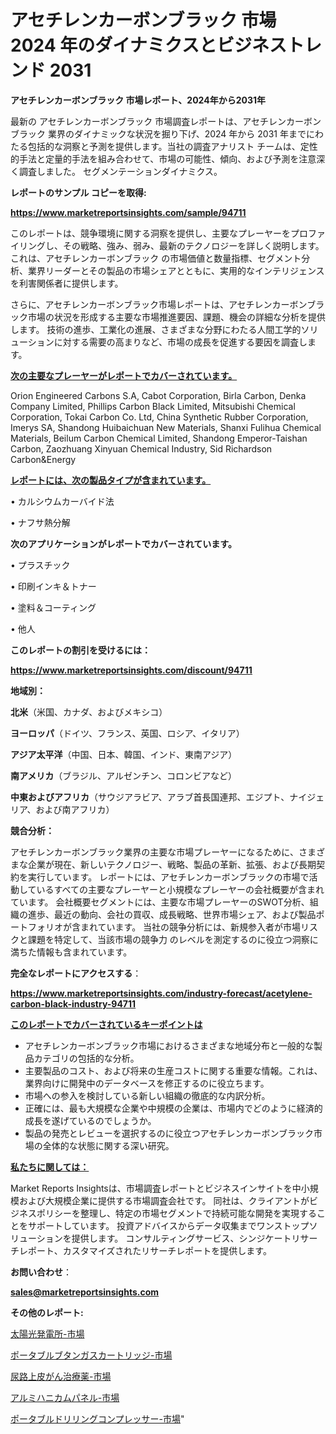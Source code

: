 # アセチレンカーボンブラック 市場 2024 年のダイナミクスとビジネストレンド 2031

<strong>アセチレンカーボンブラック 市場レポート、2024年から2031年</strong>

最新の アセチレンカーボンブラック 市場調査レポートは、アセチレンカーボンブラック 業界のダイナミックな状況を掘り下げ、2024 年から 2031 年までにわたる包括的な洞察と予測を提供します。当社の調査アナリスト チームは、定性的手法と定量的手法を組み合わせて、市場の可能性、傾向、および予測を注意深く調査しました。 セグメンテーションダイナミクス。



<strong>レポートのサンプル コピーを取得:</strong> <a href=https://www.marketreportsinsights.com/sample/94711>

<strong><u>https://www.marketreportsinsights.com/sample/94711</u></strong></a>

このレポートは、競争環境に関する洞察を提供し、主要なプレーヤーをプロファイリングし、その戦略、強み、弱み、最新のテクノロジーを詳しく説明します。 これは、アセチレンカーボンブラック の市場価値と数量指標、セグメント分析、業界リーダーとその製品の市場シェアとともに、実用的なインテリジェンスを利害関係者に提供します。

さらに、アセチレンカーボンブラック市場レポートは、アセチレンカーボンブラック市場の状況を形成する主要な市場推進要因、課題、機会の詳細な分析を提供します。 技術の進歩、工業化の進展、さまざまな分野にわたる人間工学的ソリューションに対する需要の高まりなど、市場の成長を促進する要因を調査します。



<strong><u>次の主要なプレーヤーがレポートでカバーされています。</u></strong>

Orion Engineered Carbons S.A, Cabot Corporation, Birla Carbon, Denka Company Limited, Phillips Carbon Black Limited, Mitsubishi Chemical Corporation, Tokai Carbon Co. Ltd, China Synthetic Rubber Corporation, Imerys SA, Shandong Huibaichuan New Materials, Shanxi Fulihua Chemical Materials, Beilum Carbon Chemical Limited, Shandong Emperor-Taishan Carbon, Zaozhuang Xinyuan Chemical Industry, Sid Richardson Carbon&Energy



<strong><u><b>レポートには、次の製品タイプが含まれています。</b></u></strong>

• カルシウムカーバイド法

• ナフサ熱分解



<strong><b>次のアプリケーションがレポートでカバーされています。</b></strong>

• プラスチック

• 印刷インキ＆トナー

• 塗料＆コーティング

• 他人



<strong><b>このレポートの割引を受けるには：</b></strong><a href=https://www.marketreportsinsights.com/discount/94711>

<strong><u>https://www.marketreportsinsights.com/discount/94711</u></strong></a>



<strong>地域別：</strong>



<strong>北米</strong>（米国、カナダ、およびメキシコ）



<strong>ヨーロッパ</strong>（ドイツ、フランス、英国、ロシア、イタリア）



<strong>アジア太平洋</strong>（中国、日本、韓国、インド、東南アジア）



<strong>南アメリカ</strong>（ブラジル、アルゼンチン、コロンビアなど）



<strong>中東およびアフリカ</strong>（サウジアラビア、アラブ首長国連邦、エジプト、ナイジェリア、および南アフリカ）



<strong>競合分析：</strong>

アセチレンカーボンブラック業界の主要な市場プレーヤーになるために、さまざまな企業が現在、新しいテクノロジー、戦略、製品の革新、拡張、および長期契約を実行しています。 レポートには、アセチレンカーボンブラックの市場で活動しているすべての主要なプレーヤーと小規模なプレーヤーの会社概要が含まれています。 会社概要セグメントには、主要な市場プレーヤーのSWOT分析、組織の進歩、最近の動向、会社の買収、成長戦略、世界市場シェア、および製品ポートフォリオが含まれています。 当社の競争分析には、新規参入者が市場リスクと課題を特定して、当該市場の競争力 のレベルを測定するのに役立つ洞察に満ちた情報も含まれています。



<strong>完全なレポートにアクセスする</strong>：

<a href=https://www.marketreportsinsights.com/industry-forecast/acetylene-carbon-black-industry-94711>

<strong><u>https://www.marketreportsinsights.com/industry-forecast/acetylene-carbon-black-industry-94711</u></strong></a>



<strong><u><b>このレポートでカバーされているキーポイントは</b></u></strong>
<ul>
  <li>アセチレンカーボンブラック市場におけるさまざまな地域分布と一般的な製品カテゴリの包括的な分析。</li>
  <li>主要製品のコスト、および将来の生産コストに関する重要な情報。これは、業界向けに開発中のデータベースを修正するのに役立ちます。</li>
  <li>市場への参入を検討している新しい組織の徹底的な内訳分析。</li>
  <li>正確には、最も大規模な企業や中規模の企業は、市場内でどのように経済的成長を遂げているのでしょうか。</li>
  <li>製品の発売とレビューを選択するのに役立つアセチレンカーボンブラック市場の全体的な状態に関する深い研究。</li>
</ul>


<strong><u><b>私たちに関しては：</b></u></strong>

Market Reports Insightsは、市場調査レポートとビジネスインサイトを中小規模および大規模企業に提供する市場調査会社です。 同社は、クライアントがビジネスポリシーを整理し、特定の市場セグメントで持続可能な開発を実現することをサポートしています。 投資アドバイスからデータ収集までワンストップソリューションを提供します。 コンサルティングサービス、シンジケートリサーチレポート、カスタマイズされたリサーチレポートを提供します。



<strong><b>お問い合わせ</b></strong>：

<a href=mailto:sales@marketreportsinsights.com>

<strong><u>sales@marketreportsinsights.com</u></strong></a>



<strong>その他のレポート:</strong>

<a href=https://www.linkedin.com/pulse/太陽光発電所-市場-2023-収益と成長ドライバー-2030-trendsetters-testimonials-360-anal-5t9zf/>太陽光発電所-市場</a>

<a href=https://www.linkedin.com/pulse/ポータブルブタンガスカートリッジ-市場-2023-swot-分析と最新イノベーション-t8x4f/>ポータブルブタンガスカートリッジ-市場</a>

<a href=https://www.linkedin.com/pulse/尿路上皮がん治療薬-市場-2030-年までの需要に焦点を当てた-2023-年調査レポート-0kkwf/>尿路上皮がん治療薬-市場</a>

<a href=https://www.linkedin.com/pulse/アルミハニカムパネル-市場-2023-総利益と主要ベンダー-2030-mmwkf/>アルミハニカムパネル-市場</a>

<a href=https://www.linkedin.com/pulse/ポータブルドリリングコンプレッサー-市場-2023-年のダイナミクスとビジネストレンド-rjsrc/>ポータブルドリリングコンプレッサー-市場</a>"
